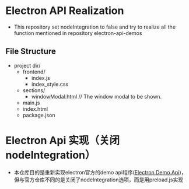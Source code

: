 # Electron API Realization

- This repository set nodeIntegration to false and try to realize all the function mentioned in repository electron-api-demos

## File Structure

- project dir/
    - frontend/
        - index.js
        - index_style.css
    - sections/
        - windowModal.html  // The window modal to be shown.
    - main.js
    - index.html
    - package.json

# Electron Api 实现（关闭nodeIntegration）

- 本仓库目的是重新实现electron官方的demo api程序([Electron Demo Api](https://github.com/electron/electron-api-demos))，但与官方仓库不同的是关闭了nodeIntegration选项，而是用preload.js实现

